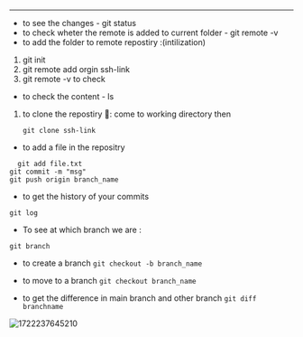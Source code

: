 ```

```

---

* to see the changes - git status
* to check wheter the remote is added to current folder - git remote -v
* to add the folder to remote repostiry :(intilization)

1. git init
2. git remote add orgin ssh-link
3. git remote -v to check

* to check the content - ls

1. to clone the repostiry 🚀️: come to working directory then
   ```
   git clone ssh-link
   ```

* to add a file in the repositry

```
  git add file.txt
git commit -m "msg"
git push origin branch_name
```

* to get the history of your commits

`git log`

* To see at which branch we are :

`git branch`

* to create a branch `git checkout -b branch_name`
* to move to a branch `git checkout branch_name`

* to get the difference in main branch and other branch `git diff branchname`

![1722237645210](images/GITINFO/1722237645210.png)
